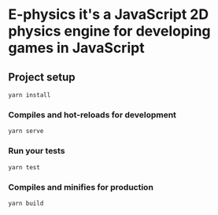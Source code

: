 # E-physics it's a JavaScript 2D physics engine for developing games in JavaScript 

## Project setup
```
yarn install
```

### Compiles and hot-reloads for development
```
yarn serve
```

### Run your tests
```
yarn test
```

### Compiles and minifies for production
```
yarn build
```
